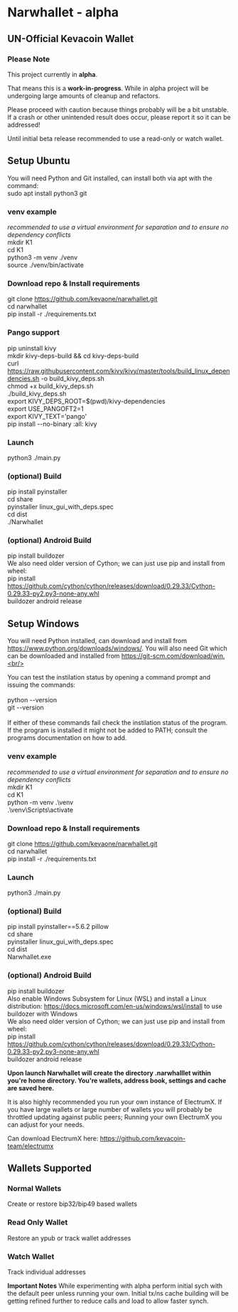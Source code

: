 # Narwhallet - alpha
## **UN-Official** Kevacoin Wallet

### Please Note
This project currently in **alpha**.

That means this is a **work-in-progress**. While in alpha project will be undergoing large amounts of cleanup and refactors.

Please proceed with caution because things probably will be a bit unstable. If a crash or other unintended result does occur, please report it so it can be addressed!

Until initial beta release recommended to use a read-only or watch wallet.


## Setup Ubuntu
You will need Python and Git installed, can install both via apt with the command:<br/>
sudo apt install python3 git<br/>

### venv example
*recommended to use a virtual environment for separation and to ensure no dependency conflicts*<br/>
mkdir K1<br/>
cd K1<br/>
python3 -m venv ./venv<br/>
source ./venv/bin/activate<br/>

### Download repo & Install requirements
git clone https://github.com/kevaone/narwhallet.git<br/>
cd narwhallet<br/>
pip install -r ./requirements.txt<br/>

### Pango support
pip uninstall kivy<br/>
mkdir kivy-deps-build && cd kivy-deps-build<br/>
curl https://raw.githubusercontent.com/kivy/kivy/master/tools/build_linux_dependencies.sh -o build_kivy_deps.sh<br/>
chmod +x build_kivy_deps.sh<br/>
./build_kivy_deps.sh<br/>
export KIVY_DEPS_ROOT=$(pwd)/kivy-dependencies<br/>
export USE_PANGOFT2=1<br/>
export KIVY_TEXT='pango'<br/>
pip install --no-binary :all: kivy<br/>

### Launch
python3 ./main.py<br/>

### (optional) Build
pip install pyinstaller<br/>
cd share<br/>
pyinstaller linux_gui_with_deps.spec<br/>
cd dist<br/>
./Narwhallet<br/>

### (optional) Android Build
pip install buildozer<br/>
We also need older version of Cython; we can just use pip and install from wheel:<br/>
pip install https://github.com/cython/cython/releases/download/0.29.33/Cython-0.29.33-py2.py3-none-any.whl<br/>
buildozer android release<br/>


## Setup Windows
You will need Python installed, can download and install from https://www.python.org/downloads/windows/. You will also need Git which can be downloaded and installed from https://git-scm.com/download/win.<br/>

You can test the instilation status by opening a command prompt and issuing the commands:<br/>
<br/>
python --version<br/>
git --version<br/>
<br/>
If either of these commands fail check the instilation status of the program. If the program is installed it might not be added to PATH; consult the programs documentation on how to add.<br/>

### venv example
*recommended to use a virtual environment for separation and to ensure no dependency conflicts*<br/>
mkdir K1<br/>
cd K1<br/>
python -m venv .\venv<br/>
.\venv\Scripts\activate<br/>

### Download repo & Install requirements
git clone https://github.com/kevaone/narwhallet.git<br/>
cd narwhallet<br/>
pip install -r ./requirements.txt<br/>

### Launch
python3 ./main.py<br/>

### (optional) Build
pip install pyinstaller==5.6.2 pillow<br/>
cd share<br/>
pyinstaller linux_gui_with_deps.spec<br/>
cd dist<br/>
Narwhallet.exe<br/>

### (optional) Android Build
pip install buildozer<br/>
Also enable Windows Subsystem for Linux (WSL) and install a Linux distribution: https://docs.microsoft.com/en-us/windows/wsl/install to use buildozer with Windows<br/>
We also need older version of Cython; we can just use pip and install from wheel:<br/>
pip install https://github.com/cython/cython/releases/download/0.29.33/Cython-0.29.33-py2.py3-none-any.whl<br/>
buildozer android release<br/>

**Upon launch Narwhallet will create the directory .narwhalllet within you're home directory. You're wallets, address book, settings and cache are saved here.**

It is also highly recommended you run your own instance of ElectrumX. If you have large wallets or large number of wallets you will probably be throttled updating against public peers; Running your own ElectrumX you can adjust for your needs.

Can download ElectrumX here: https://github.com/kevacoin-team/electrumx


## Wallets Supported

### Normal Wallets
Create or restore bip32/bip49 based wallets

### Read Only Wallet
Restore an ypub or track wallet addresses

### Watch Wallet
Track individual addresses

**Important Notes**
While experimenting with alpha perform initial sych with the default peer unless running your own. Initial tx/ns cache building will be getting refined further to reduce calls and load to allow faster synch.
